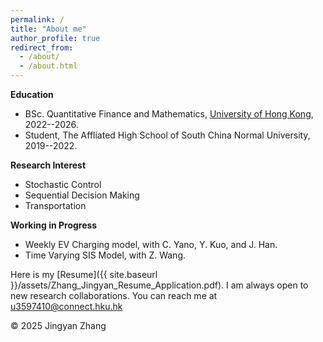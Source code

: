 ```yaml
---
permalink: /
title: "About me"
author_profile: true
redirect_from: 
  - /about/
  - /about.html
---
```


**Education**  
- BSc. Quantitative Finance and Mathematics, [University of Hong Kong]([https://www.hku.hk](https://www.hku.hk/)), 2022--2026.
- Student, The Affliated High School of South China Normal University, 2019--2022.

**Research Interest**
- Stochastic Control
- Sequential Decision Making
- Transportation

**Working in Progress**  
- Weekly EV Charging model, with C. Yano, Y. Kuo, and J. Han.
- Time Varying SIS Model, with Z. Wang.

Here is my [Resume]({{ site.baseurl }}/assets/Zhang_Jingyan_Resume_Application.pdf).  I am always open to new research collaborations. You can reach me at [u3597410@connect.hku.hk](mailto:u3597410@connect.hku.hk)


<footer>
    <p>© 2025 Jingyan Zhang</p>
    <script type="text/javascript" id="mapmyvisitors" src="https://mapmyvisitors.com/map.js?cl=ffffff&w=300&t=tt&d=PJGHYl0CjG8zHjiAFTQLa532eEU8r_LnrpEwdBUvHA8&co=2d78ad&cmo=3acc3a&cmn=ff5353&ct=ffffff"></script>
</footer>
